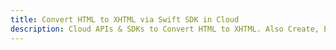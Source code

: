 ---title: Convert HTML to XHTML via Swift SDK in Clouddescription: Cloud APIs & SDKs to Convert HTML to XHTML. Also Create, Edit & Render Microsoft Word & OpenOffice documents in the Cloud.---